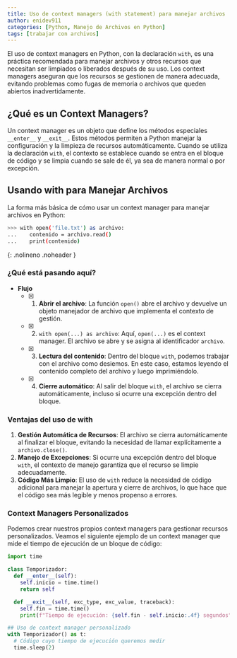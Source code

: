 ```yaml
---
title: Uso de context managers (with statement) para manejar archivos
author: enidev911
categories: [Python, Manejo de Archivos en Python]
tags: [trabajar con archivos]
---
```


El uso de context managers en Python, con la declaración `with`, es una práctica recomendada para manejar archivos y otros recursos que necesitan ser limpiados o liberados después de su uso. Los context managers aseguran que los recursos se gestionen de manera adecuada, evitando problemas como fugas de memoria o archivos que queden abiertos inadvertidamente.


## ¿Qué es un Context Managers?

Un context manager es un objeto que define los métodos especiales `__enter__` y `__exit__`. Estos métodos permiten a Python manejar la configuración y la limpieza de recursos automáticamente. Cuando se utiliza la declaración `with`, el contexto se establece cuando se entra en el bloque de código y se limpia cuando se sale de él, ya sea de manera normal o por excepción.

## Usando with para Manejar Archivos

La forma más básica de cómo usar un context manager para manejar archivos en Python:

```bash
>>> with open('file.txt') as archivo:
...    contenido = archivo.read()
...    print(contenido)
```
{: .nolineno .noheader }

### ¿Qué está pasando aquí?

- **Flujo**
  + [x] 1. **Abrir el archivo**: La función `open()` abre el archivo y devuelve un objeto manejador de archivo que implementa el contexto de gestión.
  + [x] 2. `with open(...) as archivo`: Aquí, `open(...)` es el context manager. El archivo se abre y se asigna al identificador `archivo`.
  + [x] 3. **Lectura del contenido**: Dentro del bloque `with`, podemos trabajar con el archivo como desiemos. En este caso, estamos leyendo el contenido completo del archivo y luego imprimiéndolo.
  + [x] 4. **Cierre automático**: Al salir del bloque `with`, el archivo se cierra automáticamente, incluso si ocurre una excepción dentro del bloque. 

### Ventajas del uso de with

1. **Gestión Automática de Recursos**: El archivo se cierra automáticamente al finalizar el bloque, evitando la necesidad de llamar explícitamente a `archivo.close()`.
2. **Manejo de Excepciones**: Si ocurre una excepción dentro del bloque `with`, el contexto de manejo garantiza que el recurso se limpie adecuadamente.
3. **Código Más Limpio**: El uso de `with` reduce la necesidad de código adicional para manejar la apertura y cierre de archivos, lo que hace que el código sea más legible y menos propenso a errores.

### Context Managers Personalizados

Podemos crear nuestros propios context managers para gestionar recursos personalizados. Veamos el siguiente ejemplo de un context manager que mide el tiempo de ejecución de un bloque de código:

```py
import time

class Temporizador:
  def __enter__(self):
    self.inicio = time.time()
    return self

  def __exit__(self, exc_type, exc_value, traceback):
    self.fin = time.time()
    print(f"Tiempo de ejecución: {self.fin - self.inicio:.4f} segundos")

## Uso de context manager personalizado
with Temporizador() as t:
  # Código cuyo tiempo de ejecución queremos medir
  time.sleep(2)
```
